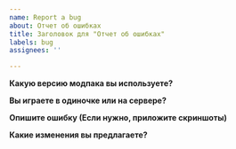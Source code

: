 ```yaml
---
name: Report a bug
about: Отчет об ошибках
title: Заголовок для "Отчет об ошибках"
labels: bug
assignees: ''

---
```


**Какую версию модпака вы используете?**



**Вы играете в одиночке или на сервере?**



**Опишите ошибку (Если нужно, приложите скриншоты)**



**Какие изменения вы предлагаете?**


